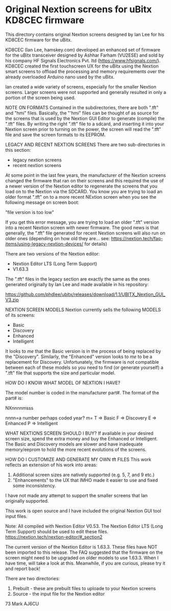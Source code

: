# Original Nextion screens for uBitx KD8CEC firmware
 This directory contains original Nextion screens designed by Ian Lee for his KD8CEC firmware for the uBitx.

KD8CEC (Ian Lee, hamskey.com) developed an enhanced set of firmware for the uBitx transceiver designed by Ashhar Farham (VU2ESE) and sold by his company HF Signals Electronics Pvt. ltd (https://www.hfsignals.com/). KD8CEC created the first touchscreen UX for the uBitx using the Nextion smart screens to offload the processing and memory requirements over the already overloaded Arduino nano used by the uBitx.

Ian created a wide variety of screens, especially for the smaller Nextion screens. Larger screens were not supported and generally resulted in only a portion of the screen being used. 

NOTE ON FORMATS
Contained in the subdirectories, there are both ".tft" and "hmi" files. Basically, the "'hmi" files can be thought of as source for the screens that is used by the Nextion GUI Editor to generate (compile) the ".tft" files. By writing the right ".tft" file to a sdcard, and inserting it into your Nextion screen prior to turning on the power, the screen will read the ".tft" file and save the screen formats to its EEPROM.


LEGACY AND RECENT NEXTION SCREENS
There are two sub-directories in this section:
- legacy nextion screens
- recent nextion screens

At some point in the last few years, the manufacturer of the Nextion screens changed the firmware that ran on their screens and this required the use of a newer version of the Nextion editor to regenerate the screens that you load on to the Nextion via the SDCARD. You know you are trying to load an older format ".tft" on to a more recent NExtion screen when you see the following message on screen boot:

"file version is too low"

If you get this error message, you are trying to load an older ".tft" version into a recent Nextion screen with newer firmware. The good news is that generally, the ".tft" file generated for recent Nextion screens will also run on older ones (depending on how old they are...  see: https://nextion.tech/faq-items/using-legacy-nextion-devices/ for details)

There are two versions of the Nextion editor:
- Nextion Editor LTS (Long Term Support) 
- V1.63.3

The ".tft" files in the legacy section are exactly the same as the ones generated originally by Ian Lee and made available in his repository:

https://github.com/phdlee/ubitx/releases/download/1.1/UBITX_Nextion_GUI_V3.zip



NEXTION SCREEN MODELS
Nextion currently sells the following MODELS of its screens:
- Basic
- Discovery
- Enhanced
- Intelligent

It looks to *me* that the Basic version is in the process of being replaced by the "Discovery". Similarly, the "Enhanced" version looks to *me* to be a replacement for Discovery. Unfortunately, the firmware is not compatible between each of these models so you need to find (or generate yourself) a ".tft" file that supports the size and particular model.

HOW DO I KNOW WHAT MODEL OF NEXTION I HAVE?

The model number is coded in the manufacturer part#. The format of the part# is:

NXnnnnmsss

nnnn=a number perhaps coded year?
m= 	T => Basic
	F => Discovery
	E => Enhanced
	P => Intelligent

WHAT NEXTIONS SCREEN SHOULD I BUY?
If available in your desired screen size, spend the extra money and buy the Enhanced or Intelligent. The Basic and Discovery models are slower and have inadequate memory/eeprom to hold the more recent evolutions of the screens.

HOW DO I CUSTOMIZE AND GENERATE MY OWN tft FILES
This work reflects an extension of his work into areas:
1. Additional screen sizes are natively supported (e.g. 5, 7, and 9 etc.)
2. "Enhancements" to the UX that IMHO made it easier to use and fixed some inconsistency.

I have not made any attempt to support the smaller screens that Ian originally supported.

This work is open source and I have included the original Nextion GUI tool input files.  

Note: All compiled with Nextion Editor V0.53. The Nextion Editor LTS (Long Term Support) should be used to edit these files. https://nextion.tech/nextion-editor/#_section2

The current version of the Nextion Editor is 1.63.3. These files have NOT been imported to this release. The FAQ suggested that the firmware on the screen might need to be upgraded on older models to use 1.63.3.  When I have time, will take a look at this. Meanwhile, if you are curious, please try it and report back!

There are two directories:
1. Prebuilt  - these are prebuilt files to uploade to your Nextion screens
2. Source - the input file for the Nextion editor

73
Mark
AJ6CU
